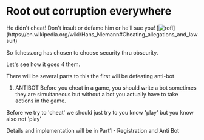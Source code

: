# Root out corruption everywhere

He didn't cheat!  Don't insult or defame him or he'll sue you!
[![rofl]([[https://cldup.com/dTxpPi9lDf.thumb.png](https://postimg.cc/3kFqkDc6))](https://en.wikipedia.org/wiki/Hans_Niemann#Cheating_allegations_and_lawsuit)

So lichess.org has chosen to choose security thru obscurity.

Let's see how it goes 4 them.

There will be several parts to this the first will be defeating anti-bot
1. ANTIBOT
  Before you cheat in a game, you should write a bot sometimes they are simultaneous but without a bot you actually have to take actions in the game.

  Before we try to 'cheat' we should just try to you know 'play' but you know also not 'play'

  Details and implementation will be in Part1 - Registration and Anti Bot

